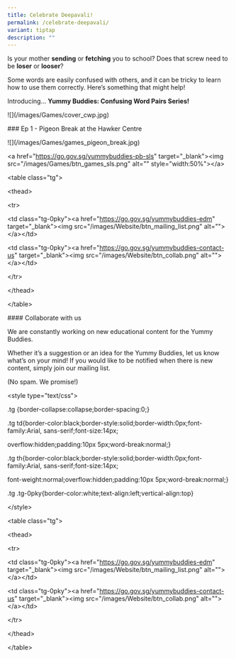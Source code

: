 ```yaml
---
title: Celebrate Deepavali!
permalink: /celebrate-deepavali/
variant: tiptap
description: ""
---
```

<p>Is your mother <strong>sending</strong> or <strong>fetching</strong> you to
school? Does that screw need to be <strong>loser</strong> or <strong>looser</strong>?</p>
<p></p>
<p>Some words are easily confused with others, and it can be tricky to learn
how to use them correctly. Here’s something that might help!</p>
<p></p>
<p>Introducing… <strong>Yummy Buddies: Confusing Word Pairs Series!</strong>
</p>
<p>![](/images/Games/cover_cwp.jpg)</p>
<p>### Ep 1 - Pigeon Break at the Hawker Centre</p>
<p>![](/images/Games/games_pigeon_break.jpg)</p>
<p>&lt;a href="<a href="https://go.gov.sg/yummybuddies-pb-sls" rel="noopener noreferrer nofollow" target="_blank">https://go.gov.sg/yummybuddies-pb-sls</a>"
target="_blank"&gt;&lt;img src="/images/Games/btn_games_sls.png" alt=""
style="width:50%"&gt;&lt;/a&gt;</p>
<p>&lt;table class="tg"&gt;</p>
<p>&lt;thead&gt;</p>
<p>&lt;tr&gt;</p>
<p>&lt;td class="tg-0pky"&gt;&lt;a href="<a href="https://go.gov.sg/yummybuddies-edm" rel="noopener noreferrer nofollow" target="_blank">https://go.gov.sg/yummybuddies-edm</a>"
target="_blank"&gt;&lt;img src="/images/Website/btn_mailing_list.png" alt=""&gt;&lt;/a&gt;&lt;/td&gt;</p>
<p>&lt;td class="tg-0pky"&gt;&lt;a href="<a href="https://go.gov.sg/yummybuddies-contact-us" rel="noopener noreferrer nofollow" target="_blank">https://go.gov.sg/yummybuddies-contact-us</a>"
target="_blank"&gt;&lt;img src="/images/Website/btn_collab.png" alt=""&gt;&lt;/a&gt;&lt;/td&gt;</p>
<p>&lt;/tr&gt;</p>
<p>&lt;/thead&gt;</p>
<p>&lt;/table&gt;</p>
<p>#### Collaborate with us</p>
<p>We are constantly working on new educational content for the Yummy Buddies.</p>
<p>Whether it’s a suggestion or an idea for the Yummy Buddies, let us know
what’s on your mind! If you would like to be notified when there is new
content, simply join our mailing list.</p>
<p>(No spam. We promise!)</p>
<p>&lt;style type="text/css"&gt;</p>
<p>.tg {border-collapse:collapse;border-spacing:0;}</p>
<p>.tg td{border-color:black;border-style:solid;border-width:0px;font-family:Arial,
sans-serif;font-size:14px;</p>
<p>overflow:hidden;padding:10px 5px;word-break:normal;}</p>
<p>.tg th{border-color:black;border-style:solid;border-width:0px;font-family:Arial,
sans-serif;font-size:14px;</p>
<p>font-weight:normal;overflow:hidden;padding:10px 5px;word-break:normal;}</p>
<p>.tg .tg-0pky{border-color:white;text-align:left;vertical-align:top}</p>
<p>&lt;/style&gt;</p>
<p>&lt;table class="tg"&gt;</p>
<p>&lt;thead&gt;</p>
<p>&lt;tr&gt;</p>
<p>&lt;td class="tg-0pky"&gt;&lt;a href="<a href="https://go.gov.sg/yummybuddies-edm" rel="noopener noreferrer nofollow" target="_blank">https://go.gov.sg/yummybuddies-edm</a>"
target="_blank"&gt;&lt;img src="/images/Website/btn_mailing_list.png" alt=""&gt;&lt;/a&gt;&lt;/td&gt;</p>
<p>&lt;td class="tg-0pky"&gt;&lt;a href="<a href="https://go.gov.sg/yummybuddies-contact-us" rel="noopener noreferrer nofollow" target="_blank">https://go.gov.sg/yummybuddies-contact-us</a>"
target="_blank"&gt;&lt;img src="/images/Website/btn_collab.png" alt=""&gt;&lt;/a&gt;&lt;/td&gt;</p>
<p>&lt;/tr&gt;</p>
<p>&lt;/thead&gt;</p>
<p>&lt;/table&gt;</p>